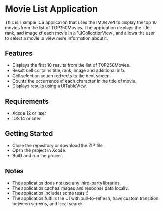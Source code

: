 # Movie List Application

This is a simple iOS application that uses the IMDB API to display the top 10 movies from the list of TOP250Movies. The application displays the title, rank, and image of each movie in a 'UICollectionView', and allows the user to select a movie to view more information about it.

## Features

- Displays the first 10 results from the list of TOP250Movies.
- Result cell contains title, rank, image and additional info.
- Cell selection action redirects to the next screen.
- Counts the occurrence of each character in the title of movie.
- Displays results using a UITableView.
## Requirements

- Xcode 12 or later
- iOS 14 or later
## Getting Started

- Clone the repository or download the ZIP file.
- Open the project in Xcode.
- Build and run the project.
## Notes

- The application does not use any third-party libraries.
- The application caches images and response data locally.
- The application includes some tests :)
- The application fulfills the UI with pull-to-refresh, have custom transition between screens, and local search.

